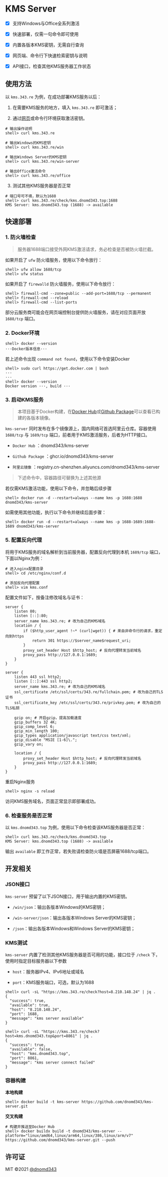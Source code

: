 # KMS Server

- [x] 支持Windows与Office全系列激活

- [x] 快速部署，仅需一句命令即可使用

- [x] 内置各版本KMS密钥，无需自行查询

- [x] 网页端、命令行下快速检索密钥与说明

- [x] API接口，检查其他KMS服务器工作状态

## 使用方法

以 `kms.343.re` 为例，在成功部署KMS服务以后：

1. 在需要KMS服务的地方，填入 `kms.343.re` 即可激活；

2. 通过[网页](https://kms.343.re/)或命令行环境获取激活密钥。

```
# 输出操作说明
shell> curl kms.343.re

# 输出Windows的KMS密钥
shell> curl kms.343.re/win

# 输出Windows Server的KMS密钥
shell> curl kms.343.re/win-server

# 输出Office激活命令
shell> curl kms.343.re/office
```

3. 测试其他KMS服务器是否正常

```
# 端口号可不填，默认为1688
shell> curl kms.343.re/check/kms.dnomd343.top:1688
KMS Server: kms.dnomd343.top (1688) -> available
```

## 快速部署

### 1. 防火墙检查

> 服务器1688端口接受外网KMS激活请求，务必检查是否被防火墙拦截。

如果开启了 `ufw` 防火墙服务，使用以下命令放行：

```
shell> ufw allow 1688/tcp
shell> ufw status
```

如果开启了 `firewalld` 防火墙服务，使用以下命令放行：

```
shell> firewall-cmd --zone=public --add-port=1688/tcp --permanent
shell> firewall-cmd --reload
shell> firewall-cmd --list-ports
```

部分云服务商可能会在网页端控制台提供防火墙服务，请在对应页面开放 `1688/tcp` 端口。

### 2. Docker环境

```
shell> docker --version
···Docker版本信息···
```

若上述命令出现 `command not found`，使用以下命令安装Docker

```
shell> sudo curl https://get.docker.com | bash
···
···
shell> docker --version
Docker version ···, build ···
```

### 3. 启动KMS服务

> 本项目基于Docker构建，在[Docker Hub](https://hub.docker.com/repository/docker/dnomd343/kms-server)或[Github Package](https://github.com/dnomd343/TProxy/pkgs/container/kms-server)可以查看已构建的各版本镜像。

`kms-server` 同时发布在多个镜像源上，国内网络可首选阿里云仓库。容器使用 `1688/tcp` 与 `1689/tcp` 端口，前者用于KMS激活服务，后者为HTTP接口。

+ `Docker Hub` ：dnomd343/kms-server

+ `Github Package` ：ghcr.io/dnomd343/kms-server

+ `阿里云镜像` ：registry.cn-shenzhen.aliyuncs.com/dnomd343/kms-server

> 下述命令中，容器路径可替换为上述其他源

若仅需KMS激活功能，使用以下命令，并忽略后续步骤

```
shell> docker run -d --restart=always --name kms -p 1688:1688 dnomd343/kms-server
```

如需使用其他功能，执行以下命令并继续后面步骤：

```
shell> docker run -d --restart=always --name kms -p 1688-1689:1688-1689 dnomd343/kms-server
```

### 5. 配置反向代理

将用于KMS服务的域名解析到当前服务器，配置反向代理到本机 `1689/tcp` 端口，下面以Nginx为例：

```
# 进入nginx配置目录
shell> cd /etc/nginx/conf.d

# 添加反向代理配置
shell> vim kms.conf
```

配置文件如下，按备注修改域名与证书：

```
server {
    listen 80;
    listen [::]:80;
    server_name kms.343.re; # 改为自己的KMS域名
    location / {
        if ($http_user_agent !~* (curl|wget)) { # 来自非命令行的请求，重定向到https
            return 301 https://$server_name$request_uri;
        }
        proxy_set_header Host $http_host; # 反向代理转发当前域名
        proxy_pass http://127.0.0.1:1689;
    }
}

server {
    listen 443 ssl http2;
    listen [::]:443 ssl http2;
    server_name kms.343.re; # 改为自己的KMS域名
    ssl_certificate /etc/ssl/certs/343.re/fullchain.pem; # 改为自己的TLS证书
    ssl_certificate_key /etc/ssl/certs/343.re/privkey.pem; # 改为自己的TLS私钥
    
    gzip on; # 开启gzip，提高加载速度
    gzip_buffers 32 4K;
    gzip_comp_level 6;
    gzip_min_length 100;
    gzip_types application/javascript text/css text/xml;
    gzip_disable "MSIE [1-6]\.";
    gzip_vary on;

    location / {
        proxy_set_header Host $http_host; # 反向代理转发当前域名
        proxy_pass http://127.0.0.1:1689;
    }
}
```

重启Nginx服务

```
shell> nginx -s reload
```

访问KMS服务域名，页面正常显示即部署成功。

### 6. 检查服务是否正常

以 `kms.dnomd343.top` 为例，使用以下命令检查该KMS服务器是否正常：

```
shell> curl kms.343.re/check/kms.dnomd343.top
KMS Server: kms.dnomd343.top (1688) -> available
```

输出 `available` 即工作正常，若失败请检查防火墙是否屏蔽1688/tcp端口。

## 开发相关

### JSON接口

`kms-server` 预留了以下JSON接口，用于输出内置的KMS密钥。

+ `/win/json`：输出各版本Windows的KMS密钥；

+ `/win-server/json`：输出各版本Windows Server的KMS密钥；

+ `/json`：输出各版本Windows和Windows Server的KMS密钥；

### KMS测试

`kms-server` 内置了检测其他KMS服务器是否可用的功能，接口位于 `/check` 下，使用时指定目标服务器以下参数

+ `host`：服务器IPv4、IPv6地址或域名

+ `port`：KMS服务端口，可选，默认为1688

```
shell> curl -sL "https://kms.343.re/check?host=8.210.148.24" | jq .
{
  "success": true,
  "available": true,
  "host": "8.210.148.24",
  "port": 1688,
  "message": "kms server available"
}

shell> curl -sL "https://kms.343.re/check?host=kms.dnomd343.top&port=8861" | jq .
{
  "success": true,
  "available": false,
  "host": "kms.dnomd343.top",
  "port": 8861,
  "message": "kms server connect failed"
}
```

### 容器构建

**本地构建**

```
shell> docker build -t kms-server https://github.com/dnomd343/kms-server.git
```

**交叉构建**

```
# 构建并推送至Docker Hub
shell> docker buildx build -t dnomd343/kms-server --platform="linux/amd64,linux/arm64,linux/386,linux/arm/v7" https://github.com/dnomd343/kms-server.git --push
```

## 许可证

MIT ©2021 [@dnomd343](https://github.com/dnomd343)
